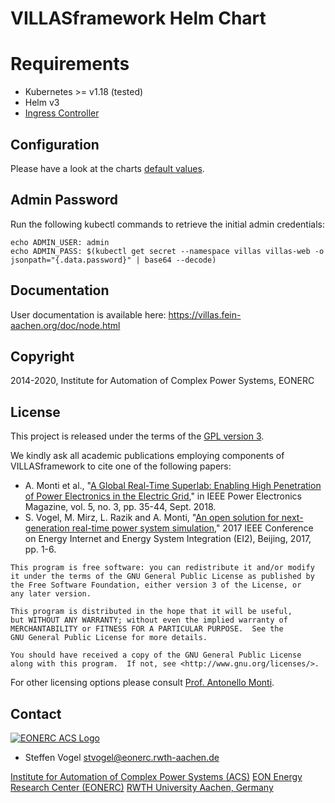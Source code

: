 # VILLASframework Helm Chart

# Requirements

- Kubernetes >= v1.18 (tested)
- Helm v3
- [Ingress Controller](https://kubernetes.github.io/ingress-nginx/deploy/)

## Configuration

Please have a look at the charts [default values](https://git.rwth-aachen.de/acs/public/catalogue/-/blob/master/charts/villas/values.yaml).

## Admin Password

Run the following kubectl commands to retrieve the initial admin credentials:

```
echo ADMIN_USER: admin
echo ADMIN_PASS: $(kubectl get secret --namespace villas villas-web -o jsonpath="{.data.password}" | base64 --decode)
```

## Documentation

User documentation is available here: <https://villas.fein-aachen.org/doc/node.html>

## Copyright

2014-2020, Institute for Automation of Complex Power Systems, EONERC

## License

This project is released under the terms of the [GPL version 3](COPYING.md).

We kindly ask all academic publications employing components of VILLASframework to cite one of the following papers:

- A. Monti et al., "[A Global Real-Time Superlab: Enabling High Penetration of Power Electronics in the Electric Grid](https://ieeexplore.ieee.org/document/8458285/)," in IEEE Power Electronics Magazine, vol. 5, no. 3, pp. 35-44, Sept. 2018.
- S. Vogel, M. Mirz, L. Razik and A. Monti, "[An open solution for next-generation real-time power system simulation](http://ieeexplore.ieee.org/stamp/stamp.jsp?tp=&arnumber=8245739&isnumber=8244404)," 2017 IEEE Conference on Energy Internet and Energy System Integration (EI2), Beijing, 2017, pp. 1-6.

```
This program is free software: you can redistribute it and/or modify
it under the terms of the GNU General Public License as published by
the Free Software Foundation, either version 3 of the License, or
any later version.

This program is distributed in the hope that it will be useful,
but WITHOUT ANY WARRANTY; without even the implied warranty of
MERCHANTABILITY or FITNESS FOR A PARTICULAR PURPOSE.  See the
GNU General Public License for more details.

You should have received a copy of the GNU General Public License
along with this program.  If not, see <http://www.gnu.org/licenses/>.
```

For other licensing options please consult [Prof. Antonello Monti](mailto:amonti@eonerc.rwth-aachen.de).

## Contact

[![EONERC ACS Logo](https://fein-aachen.org/img/logos/eonerc.png)](http://www.acs.eonerc.rwth-aachen.de)

- Steffen Vogel <stvogel@eonerc.rwth-aachen.de>

[Institute for Automation of Complex Power Systems (ACS)](http://www.acs.eonerc.rwth-aachen.de)
[EON Energy Research Center (EONERC)](http://www.eonerc.rwth-aachen.de)
[RWTH University Aachen, Germany](http://www.rwth-aachen.de)
